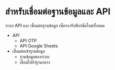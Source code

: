 # สำหรับเชื่อมต่อฐานข้อมูลและ API
ระบบ API และ เชื่อมต่อฐานข้อมูล เพื่อรองรับฟังก์ชันใหม่ทั้งหมด
- API
    - API OTP
    - API Google Sheets
- เชื่อมต่อเข้าฐานข้อมูล
    - ฐานข้อมูลของระบบ
    - เชื่อมไปยังฐานกลาง
